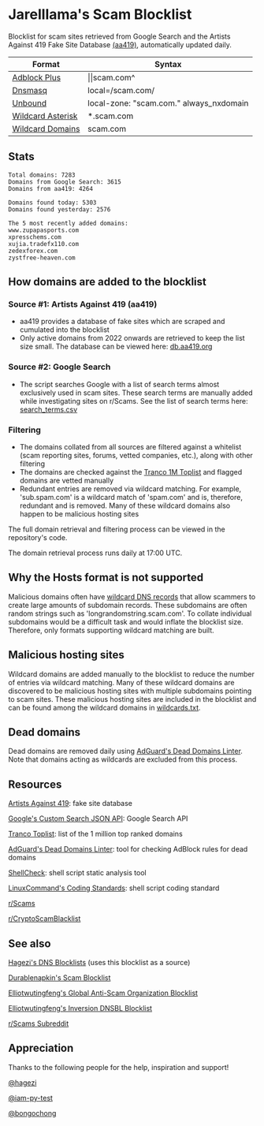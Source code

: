 # Jarelllama's Scam Blocklist

Blocklist for scam sites retrieved from Google Search and the Artists Against 419 Fake Site Database [(aa419)](https://db.aa419.org/fakebankslist.php), automatically updated daily.

| Format | Syntax |
| --- | --- |
| [Adblock Plus](https://raw.githubusercontent.com/jarelllama/Scam-Blocklist/main/lists/adblock/scams.txt) | \|\|scam.com^ |
| [Dnsmasq](https://raw.githubusercontent.com/jarelllama/Scam-Blocklist/main/lists/dnsmasq/scams.txt) | local=/scam.com/ |
| [Unbound](https://raw.githubusercontent.com/jarelllama/Scam-Blocklist/main/lists/unbound/scams.txt) | local-zone: "scam.com." always_nxdomain |
| [Wildcard Asterisk](https://raw.githubusercontent.com/jarelllama/Scam-Blocklist/main/lists/wildcard_asterisk/scams.txt) | \*.scam.com |
| [Wildcard Domains](https://raw.githubusercontent.com/jarelllama/Scam-Blocklist/main/lists/wildcard_domains/scams.txt) | scam.com |

## Stats

```
Total domains: 7283
Domains from Google Search: 3615
Domains from aa419: 4264

Domains found today: 5303
Domains found yesterday: 2576

The 5 most recently added domains:
www.zupapasports.com
xpresschems.com
xujia.tradefx110.com
zedexforex.com
zystfree-heaven.com
```

## How domains are added to the blocklist

### Source #1: Artists Against 419 (aa419)
- aa419 provides a database of fake sites which are scraped and cumulated into the blocklist
- Only active domains from 2022 onwards are retrieved to keep the list size small. The database can be viewed here: [db.aa419.org](https://db.aa419.org/fakebankslist.php)

### Source #2: Google Search
- The script searches Google with a list of search terms almost exclusively used in scam sites. These search terms are manually added while investigating sites on r/Scams. See the list of search terms here: [search_terms.csv](https://github.com/jarelllama/Scam-Blocklist/blob/main/config/search_terms.csv)

### Filtering
- The domains collated from all sources are filtered against a whitelist (scam reporting sites, forums, vetted companies, etc.), along with other filtering
- The domains are checked against the [Tranco 1M Toplist](https://tranco-list.eu/) and flagged domains are vetted manually
- Redundant entries are removed via wildcard matching. For example, 'sub.spam.com' is a wildcard match of 'spam.com' and is, therefore, redundant and is removed. Many of these wildcard domains also happen to be malicious hosting sites

The full domain retrieval and filtering process can be viewed in the repository's code.

The domain retrieval process runs daily at 17:00 UTC.

## Why the Hosts format is not supported

Malicious domains often have [wildcard DNS records](https://developers.cloudflare.com/dns/manage-dns-records/reference/wildcard-dns-records/) that allow scammers to create large amounts of subdomain records. These subdomains are often random strings such as 'longrandomstring.scam.com'. To collate individual subdomains would be a difficult task and would inflate the blocklist size. Therefore, only formats supporting wildcard matching are built.

## Malicious hosting sites

Wildcard domains are added manually to the blocklist to reduce the number of entries via wildcard matching. Many of these wildcard domains are discovered to be malicious hosting sites with multiple subdomains pointing to scam sites. These malicious hosting sites are included in the blocklist and can be found among the wildcard domains in [wildcards.txt](https://github.com/jarelllama/Scam-Blocklist/blob/main/data/wildcards.txt).

## Dead domains

Dead domains are removed daily using [AdGuard's Dead Domains Linter](https://github.com/AdguardTeam/DeadDomainsLinter). Note that domains acting as wildcards are excluded from this process.

## Resources

[Artists Against 419](https://db.aa419.org/fakebankslist.php): fake site database

[Google's Custom Search JSON API](https://developers.google.com/custom-search/v1/introduction): Google Search API

[Tranco Toplist](https://tranco-list.eu/): list of the 1 million top ranked domains

[AdGuard's Dead Domains Linter](https://github.com/AdguardTeam/DeadDomainsLinter): tool for checking AdBlock rules for dead domains

[ShellCheck](https://github.com/koalaman/shellcheck): shell script static analysis tool

[LinuxCommand's Coding Standards](https://linuxcommand.org/lc3_adv_standards.php): shell script coding standard

[r/Scams](https://www.reddit.com/r/Scams/)

[r/CryptoScamBlacklist](https://www.reddit.com/r/CryptoScamBlacklist/)

## See also

[Hagezi's DNS Blocklists](https://github.com/hagezi/dns-blocklists) (uses this blocklist as a source)

[Durablenapkin's Scam Blocklist](https://github.com/durablenapkin/scamblocklist)

[Elliotwutingfeng's Global Anti-Scam Organization Blocklist](https://github.com/elliotwutingfeng/GlobalAntiScamOrg-blocklist)

[Elliotwutingfeng's Inversion DNSBL Blocklist](https://github.com/elliotwutingfeng/Inversion-DNSBL-Blocklists)

[r/Scams Subreddit](https://www.reddit.com/r/Scams)

## Appreciation

Thanks to the following people for the help, inspiration and support!

[@hagezi](https://github.com/hagezi)

[@iam-py-test](https://github.com/iam-py-test)

[@bongochong](https://github.com/bongochong)
